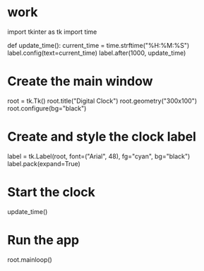 # work
import tkinter as tk
import time

def update_time():
    current_time = time.strftime("%H:%M:%S")
    label.config(text=current_time)
    label.after(1000, update_time)

# Create the main window
root = tk.Tk()
root.title("Digital Clock")
root.geometry("300x100")
root.configure(bg="black")

# Create and style the clock label
label = tk.Label(root, font=("Arial", 48), fg="cyan", bg="black")
label.pack(expand=True)

# Start the clock
update_time()

# Run the app
root.mainloop()
